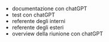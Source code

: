 - documentazione con chatGPT
- test con chatGPT
- referente degli interni
- referente degli esteri
- overview della riunione con chatGPT
